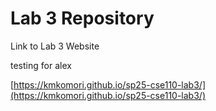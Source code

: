 # Lab 3 Repository

Link to Lab 3 Website

testing for alex

[https://kmkomori.github.io/sp25-cse110-lab3/](https://kmkomori.github.io/sp25-cse110-lab3/)